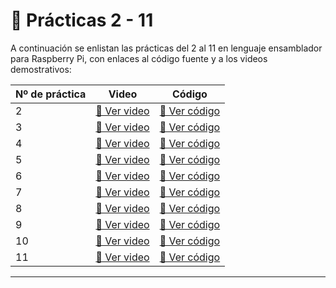# 🧠 Prácticas 2 - 11

A continuación se enlistan las prácticas del 2 al 11 en lenguaje ensamblador para Raspberry Pi, con enlaces al código fuente y a los videos demostrativos:

| Nº de práctica | Video | Código |
|----------------|-------|--------|
| 2 | [🎥 Ver video](https://asciinema.org/a/3soLdasragTFdtQWfBLeWCyb8) | [📄 Ver código](https://gist.github.com/Alex-JAML/b96b4dead95bac79f884eead48d4779c) |
| 3 | [🎥 Ver video](https://asciinema.org/a/329C9Jx9M6NVsyqKjv1fGEbl6) | [📄 Ver código](https://gist.github.com/Alex-JAML/1493b5fbce58460c6236fe6f4a301fde) |
| 4 | [🎥 Ver video](https://asciinema.org/a/BQvPnvCzz8OFBVfssAWpWdVxl) | [📄 Ver código](https://gist.github.com/Alex-JAML/b9935baf3c7313747ab4ce8fa246008f) |
| 5 | [🎥 Ver video](https://asciinema.org/a/rwUM0Uh7TuVLbUeSfM9KcIi5H) | [📄 Ver código](https://gist.github.com/Alex-JAML/8ce2c6f232e53e9e1fedcb1b25f162fc) |
| 6 | [🎥 Ver video](https://asciinema.org/a/So801EQWYJKtgRBC6e0ZcL9sg) | [📄 Ver código](https://gist.github.com/Alex-JAML/4f9718f85907f1f40b046b72adedcfb2) |
| 7 | [🎥 Ver video](https://asciinema.org/a/Yi0XWOSPeT352JggRo2jAFDkg) | [📄 Ver código](https://gist.github.com/Alex-JAML/92f5db2caa5bfc88998013b2db2cd1f2) |
| 8 | [🎥 Ver video](https://asciinema.org/a/6ELGnML901XRWMt9LepUcdIdC) | [📄 Ver código](https://gist.github.com/Alex-JAML/bb049ed79b88ff9e5616bafcecdbfc60) |
| 9 | [🎥 Ver video](https://asciinema.org/a/J4k7Npk7uLe4nU4Gf9uDTwlns) | [📄 Ver código](https://gist.github.com/Alex-JAML/5f43d1752317966c5caa27b2e4cc56e4) |
| 10 | [🎥 Ver video](https://asciinema.org/a/1N8949iGat6RaQGdgrACbCJ7L) | [📄 Ver código](https://gist.github.com/Alex-JAML/bda6fe1791be02623d1bd0d3fc39924e) |
| 11 | [🎥 Ver video](https://asciinema.org/a/HJm3G4yGCMKEiYafhHu2jS3SD) | [📄 Ver código](https://gist.github.com/Alex-JAML/1f7738fdb73059c865d031eaa68f3658) |

---


